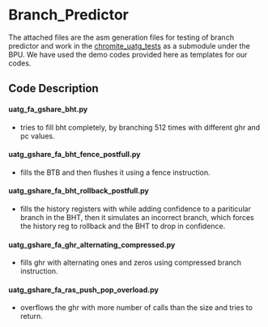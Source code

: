 # Branch_Predictor
The attached files are the asm generation files for testing of branch predictor and work in the [chromite_uatg_tests](https://github.com/incoresemi/chromite_uatg_tests) as a submodule under the BPU. We have used the demo codes provided here as templates for our codes.

## Code Description
#### uatg_fa_gshare_bht.py 
- tries to fill bht completely, by branching 512 times with different ghr and pc values.
#### uatg_gshare_fa_bht_fence_postfull.py
- fills the BTB and then flushes it using a fence instruction.
#### uatg_gshare_fa_bht_rollback_postfull.py
- fills the history registers with while adding confidence to a pariticular branch in the BHT, then it simulates an incorrect branch, which forces the history reg to rollback and the BHT to drop in confidence.
#### uatg_gshare_fa_ghr_alternating_compressed.py 
- fills ghr with alternating ones and zeros using compressed branch instruction.
#### uatg_gshare_fa_ras_push_pop_overload.py 
- overflows the ghr with more number of calls than the size and tries to return. 
